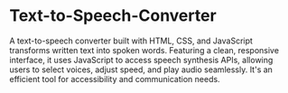 # Text-to-Speech-Converter
A text-to-speech converter built with HTML, CSS, and JavaScript transforms written text into spoken words. Featuring a clean, responsive interface, it uses JavaScript to access speech synthesis APIs, allowing users to select voices, adjust speed, and play audio seamlessly. It's an efficient tool for accessibility and communication needs.
